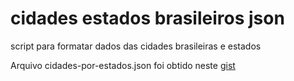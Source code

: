 # cidades estados brasileiros json
script para formatar dados das cidades brasileiras e estados

Arquivo cidades-por-estados.json foi obtido neste [gist](https://gist.githubusercontent.com/letanure/3012978/raw/6938daa8ba69bcafa89a8c719690225641e39586/estados-cidades.json)
